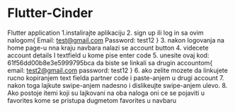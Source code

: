 # Flutter-Cinder
Flutter application
1.instalirajte aplikaciju
2.  sign up ili log in sa ovim nalogom{
Email: test@gmail.com
Password: test12
}
3. nakon logovanja na home page-u nna kraju navbara nalazi se account button
4. videcete account details I textfield u kome pise enter code
5. unesite ovaj kod: 61f56dd00b8e3e5999795bca da biste se linkali sa drugin accountom{
email: test2@gmail.com
password: test12
}
6. ako zelite mozete da linkujete rucno kopiranjem text fielda partner code i paste-anjem u drugi account
7. nakon toga lajkute swipe-anjem nadesno i dislikeujte swipe-anjem ulevo.
8. Ako postoje itemi koji su lajkovani na oba naloga oni ce se pojaviti u favorites kome se pristupa dugmetom favorites u navbaru
